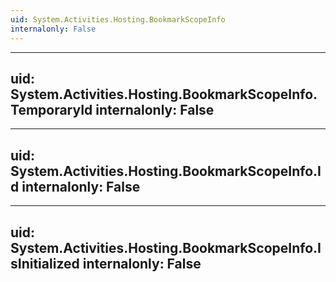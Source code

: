 ```yaml
---
uid: System.Activities.Hosting.BookmarkScopeInfo
internalonly: False
---
```


---
uid: System.Activities.Hosting.BookmarkScopeInfo.TemporaryId
internalonly: False
---

---
uid: System.Activities.Hosting.BookmarkScopeInfo.Id
internalonly: False
---

---
uid: System.Activities.Hosting.BookmarkScopeInfo.IsInitialized
internalonly: False
---
